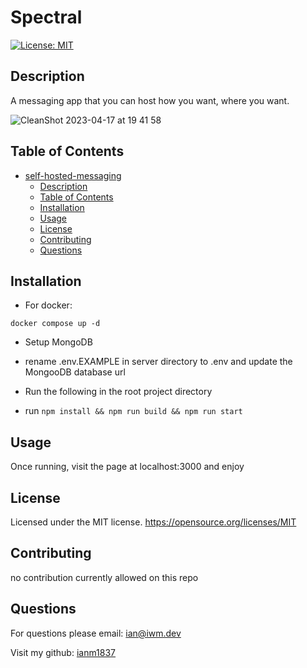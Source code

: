 # Spectral

[![License: MIT](https://img.shields.io/badge/License-MIT-yellow.svg)](https://opensource.org/licenses/MIT)

## Description

A messaging app that you can host how you want, where you want.

![CleanShot 2023-04-17 at 19 41 58](https://user-images.githubusercontent.com/65581204/232656788-7074fa60-1d73-4447-8dc3-f1a1eb5d4630.png)

## Table of Contents

- [self-hosted-messaging](#self-hosted-messaging)
  - [Description](#description)
  - [Table of Contents](#table-of-contents)
  - [Installation](#installation)
  - [Usage](#usage)
  - [License](#license)
  - [Contributing](#contributing)
  - [Questions](#questions)

## Installation

- For docker:
```
docker compose up -d
```

- Setup MongoDB
- rename .env.EXAMPLE in server directory to .env and update the MongooDB database url

- Run the following in the root project directory
- run `npm install && npm run build && npm run start`

## Usage

Once running, visit the page at localhost:3000 and enjoy

## License

Licensed under the MIT license.
https://opensource.org/licenses/MIT

## Contributing

no contribution currently allowed on this repo

## Questions

For questions please email: ian@iwm.dev

Visit my github: [ianm1837](https://www.github.com/ianm1837)
